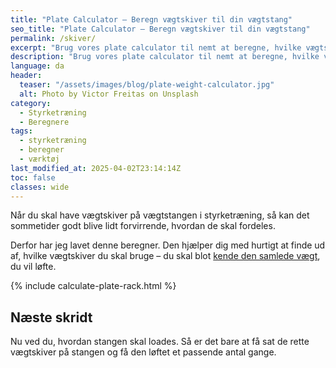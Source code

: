 ```yaml
---
title: "Plate Calculator – Beregn vægtskiver til din vægtstang"
seo_title: "Plate Calculator – Beregn vægtskiver til din vægtstang"
permalink: /skiver/
excerpt: "Brug vores plate calculator til nemt at beregne, hvilke vægtskiver du skal bruge for at opnå din ønskede vægt på vægtstangen. Perfekt til styrkeløft, vægtløftning og træning."
description: "Brug vores plate calculator til nemt at beregne, hvilke vægtskiver du skal bruge for at opnå din ønskede vægt på vægtstangen. Perfekt til styrkeløft, vægtløftning og træning."
language: da
header:
  teaser: "/assets/images/blog/plate-weight-calculator.jpg"
  alt: Photo by Victor Freitas on Unsplash
category:
  - Styrketræning
  - Beregnere
tags:
  - styrketræning
  - beregner
  - værktøj
last_modified_at: 2025-04-02T23:14:14Z
toc: false
classes: wide
---
```


Når du skal have vægtskiver på vægtstangen i styrketræning, så kan det sommetider godt blive lidt forvirrende, hvordan de skal fordeles.

Derfor har jeg lavet denne beregner. Den hjælper dig med hurtigt at finde ud af, hvilke vægtskiver du skal bruge – du skal blot [kende den samlede vægt](/hvor-meget-vaegt-paa-stangen/), du vil løfte.

{% include calculate-plate-rack.html %}

## Næste skridt

Nu ved du, hvordan stangen skal loades. Så er det bare at få sat de rette vægtskiver på stangen og få den løftet et passende antal gange.